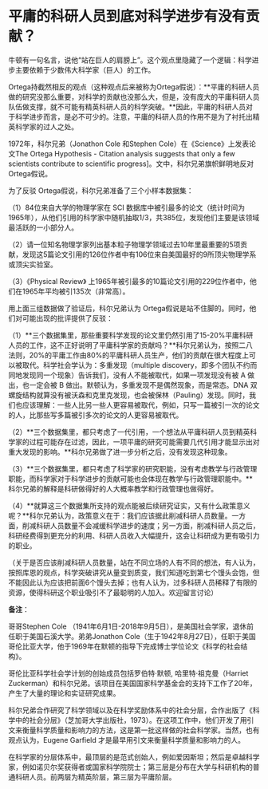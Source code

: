 # 平庸的科研人员到底对科学进步有没有贡献？

牛顿有一句名言，说他“站在巨人的肩膀上”。这个观点里隐藏了一个逻辑：科学进步主要依赖于少数伟大科学家（巨人）的工作。

Ortega持截然相反的观点（这种观点后来被称为Ortega假说）：**平庸的科研人员做的研究没那么重要，对科学的贡献也没那么大，但是，没有庞大的平庸科研人员队伍做支撑，就不可能有精英科研人员的科学突破。**因此，平庸的科研人员对于科学进步而言，是必不可少的。注意，平庸的科研人员的作用不是为了衬托出精英科学家的过人之处。

1972年，科尔兄弟（Jonathon Cole 和Stephen Cole）在《Science》上发表论文The Ortega Hypothesis - Citation  analysis suggests that only a few scientists contribute to scientific  progress]。文中，科尔兄弟旗帜鲜明地反对Ortega假说。

为了反驳 Ortega假说，科尔兄弟准备了三个小样本数据集：

（1）84位来自大学的物理学家在 SCI 数据库中被引最多的论文（统计时间为1965年），从他们引用的科学家中随机抽取1/3，共385位，发现他们主要是该领域最活跃的一小部分人。

（2）请一位知名物理学家列出基本粒子物理学领域过去10年里最重要的5项贡献，发现这5篇论文引用的126位作者中有106位来自美国最好的9所顶尖物理学系或顶尖实验室。

（3）《Physical Review》 上1965年被引最多的10篇论文引用的229位作者中，他们在1965年平均被引135次（非常高）。 

用上面三组数据做了验证后，科尔兄弟认为 Ortega假说是站不住脚的。同时，他们对可能出现的批评提供了反驳：

（1）**三个数据集里，那些重要科学发现的论文里仍然引用了15-20%平庸科研人员的工作，这不正好说明了平庸科学家的贡献吗？**科尔兄弟认为，按照二八法则，20%的平庸工作由80%的平庸科研人员生产，他们的贡献在很大程度上可以被取代。科学社会学认为：多重发现（multiple discovery，即多个团队不约而同地发现同一个现象）告诉我们，没有人不能被取代，如果一项发现没有被 A 做出，也一定会被 B  做出。默顿认为，多重发现不是偶然现象，而是常态。DNA  双螺旋结构就算没有被沃森和克里克发现，也会被保林（Pauling）发现。同时，我们也应该理解：一些人比另一些人更容易被取代，例如，只写一篇被引一次的论文的人，比那些写多篇被引多次的论文的人更容易被取代。 

（2）**三个数据集里，都只考虑了一代引用，一个想法从平庸科研人员到精英科学家的过程可能存在过滤，因此，一项平庸的研究可能需要几代引用才能显示出对重大发现的影响。**科尔兄弟做了进一步分析之后，没有发现这种现象。

（3）**三个数据集里，都只考虑了科学家的研究职能，没有考虑教学与行政管理职能，而科学家对于科学进步的贡献可能也会体现在教学与行政管理职能中。**科尔兄弟的解释是科研做得好的人大概率教学和行政管理也做得好。

（4）**就算这三个数据集所支持的观点能被后续研究证实，又有什么政策意义呢？**科尔兄弟认为，政策意义在于：我们应该据此削减科研人员数量。一方面，削减科研人员数量不会减缓科学进步的速度；另一方面，削减科研人员之后，科研经费得到更充分的利用、科研人员收入大幅提升，这会让科研成为更有吸引力的职业。

（关于是否应该削减科研人员数量，站在不同立场的人有不同的想法，有人认为，按照库恩的观点，科学突破讲究从量变到质变，我们知道吃到第七个馒头会饱，但不能因此认为应该把前面6个馒头去掉；也有人认为，过多科研人员稀释了有限的资源，使得科研这个职业吸引不了最聪明的人加入。欢迎留言讨论） 

 

 **备注**：

哥哥Stephen Cole （1941年6月1日-2018年9月5日），是美国社会学家，退休前任职于美国石溪大学。弟弟Jonathon  Cole（生于1942年8月27日），任职于美国哥伦比亚大学，他于1969年在默顿的指导下完成博士学位论文《科学的社会结构》。

哥伦比亚科学社会学计划的创始成员包括罗伯特·默顿, 哈里特·祖克曼（Harriet Zuckerman）和科尔兄弟。该项目在美国国家科学基金会的支持下工作了20年，产生了大量的理论和实证研究成果。

科尔兄弟合作研究了科学领域以及在科学奖励体系中的社会分层，合作出版了《科学中的社会分层》（芝加哥大学出版社，1973）。在这项工作中，他们开发了用引文来衡量科学质量和影响力的方法，这是第一批这样做的社会科学家。当然，也有观点认为，Eugene Garfield 才是最早用引文来衡量科学质量和影响力的人。

在科学家的分层体系中，最顶层的是范式创始人，例如爱因斯坦；然后是卓越科学家，例如诺贝尔奖获得者或国家科学院院士；第三层是分布在大学与科研机构的普通科研人员。前两层为精英阶层，第三层为平庸阶层。